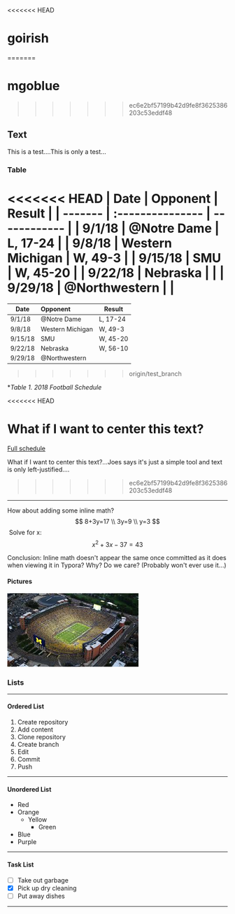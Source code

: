 <<<<<<< HEAD
# goirish
=======


# mgoblue
>>>>>>> ec6e2bf57199b42d9fe8f3625386203c53eddf48

## Text
This is a test....This is only a test...
### Table

<<<<<<< HEAD
| Date    | Opponent         | Result       |
| ------- | :--------------- | ------------ |
| 9/1/18  | **@Notre Dame**  | **L, 17-24** |
| 9/8/18  | Western Michigan | W, 49-3      |
| 9/15/18 | SMU              | W, 45-20     |
| 9/22/18 | Nebraska         |              |
| 9/29/18 | @Northwestern    |              |
=======
| Date    | Opponent         | Result   |
| ------- | :--------------- | -------- |
| 9/1/18  | @Notre Dame      | L, 17-24 |
| 9/8/18  | Western Michigan | W, 49-3  |
| 9/15/18 | SMU              | W, 45-20 |
| 9/22/18 | Nebraska         | W, 56-10 |
| 9/29/18 | @Northwestern    |          |
>>>>>>> origin/test_branch

**Table 1.  2018 Football Schedule*

<<<<<<< HEAD


What if I want to center this text?
=======
[Full schedule](https://mgoblue.com/schedule.aspx?schedule=471)

What if I want to center this text?...Joes says it's just a simple tool and text is only left-justified....
>>>>>>> ec6e2bf57199b42d9fe8f3625386203c53eddf48

------

How about adding some inline math?
$$
8+3y=17 \\
3y=9 \\
y=3
$$
​	Solve for x:
$$
x^2+3x-37=43
$$

Conclusion:  Inline math doesn't appear the same once committed as it does when viewing it in Typora?  Why?  Do we care?  (Probably won't ever use it...)

#### Pictures

![Big_House](Big_House.jpg)



### Lists

---

#### Ordered List

1. Create repository
2. Add content
3. Clone repository
4. Create branch
5. Edit
6. Commit
7. Push

------

#### Unordered List

- Red
- Orange
  - Yellow
    - Green
- Blue
- Purple

------

#### Task List

- [ ] Take out garbage
- [x] Pick up dry cleaning
- [ ] Put away dishes

------





